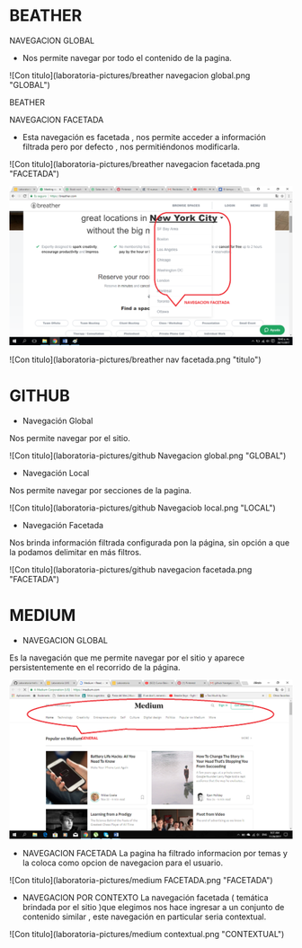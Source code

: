 # BEATHER

NAVEGACION GLOBAL

* Nos permite  navegar por todo el contenido de la pagina.

![Con titulo](laboratoria-pictures/breather navegacion global.png "GLOBAL")

BEATHER

NAVEGACION FACETADA

* Esta   navegación es  facetada , nos permite  acceder a  información filtrada pero  por defecto , nos permitiéndonos modificarla.

![Con titulo](laboratoria-pictures/breather navegacion facetada.png "FACETADA")

![Con titulo](laboratoria-pictures/breatherfacetada.png "titulo")

![Con titulo](laboratoria-pictures/breather nav facetada.png "titulo")


# GITHUB

* Navegación Global

Nos permite navegar por el sitio.

![Con titulo](laboratoria-pictures/github Navegacion global.png "GLOBAL")

* Navegación Local

Nos permite navegar por secciones  de la pagina.

![Con titulo](laboratoria-pictures/github Navegaciob local.png "LOCAL")

* Navegación Facetada

Nos brinda información filtrada  configurada pon la página, sin opción a que  la podamos delimitar en más  filtros.

![Con titulo](laboratoria-pictures/github navegacion facetada.png "FACETADA")

# MEDIUM

* NAVEGACION GLOBAL

Es la navegación que me permite  navegar por el sitio  y  aparece persistentemente  en el  recorrido de la página.

![Con titulo](laboratoria-pictures/mediumGENERAL.png "GLOBAL")

* NAVEGACION FACETADA
La pagina  ha filtrado informacion por temas y la coloca como opcion de  navegacion para el usuario.

![Con titulo](laboratoria-pictures/medium FACETADA.png "FACETADA")

* NAVEGACION POR CONTEXTO
La navegación facetada  ( temática  brindada por  el sitio )que elegimos  nos hace ingresar a  un conjunto de   contenido  similar , este navegación en particular  seria contextual.  

![Con titulo](laboratoria-pictures/medium contextual.png "CONTEXTUAL")
